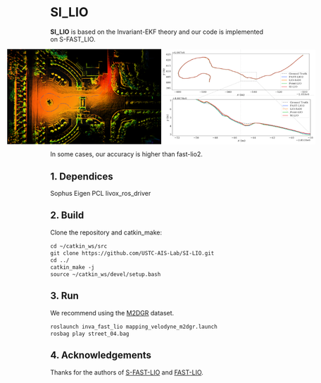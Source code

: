 # SI_LIO
**SI_LIO** is based on the Invariant-EKF theory and our code is implemented on S-FAST_LIO.
<p align="center" style="display: flex; justify-content: center;">
    <img src="./img/gate_03.png" alt="drawing" width="350"/>
    <img src="./img/gate_03_compare.png" alt="drawing" width="350"/>
</p>

In some cases, our accuracy is higher than fast-lio2.

## 1. Dependices
Sophus
Eigen
PCL
livox_ros_driver

## 2. Build
Clone the repository and catkin_make:

```
cd ~/catkin_ws/src
git clone https://github.com/USTC-AIS-Lab/SI-LIO.git
cd ../
catkin_make -j
source ~/catkin_ws/devel/setup.bash
```

## 3. Run
We recommend using the [M2DGR](https://github.com/SJTU-ViSYS/M2DGR) dataset.
```
roslaunch inva_fast_lio mapping_velodyne_m2dgr.launch
rosbag play street_04.bag
```

## 4. Acknowledgements
Thanks for the authors of [S-FAST-LIO](https://github.com/zlwang7/S-FAST_LIO.git) and [FAST-LIO](https://github.com/hku-mars/FAST_LIO).

